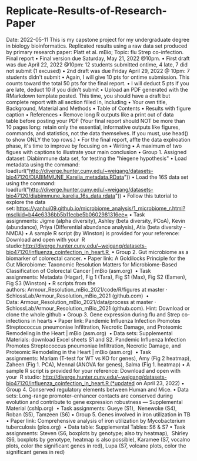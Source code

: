 # Replicate-Results-of-Research-Paper
Date: 2022-05-11
This is my capstone project for my undergraduate degree in biology bioinformatics.
Replicated results using a raw data set produced by primary research paper: Platt et al. mBio; Topic: flu Strep co-infection.
Final report
	•	Final version due Saturday, May 21, 2022 @10pm.
	•	First draft was due April 22, 2022 @10pm: 12 students submitted ontime, 4 late, 7 did not submit (1 excused)
	•	2nd draft was due Friday April 29, 2022 @ 10pm: 7 students didn't submit
	•	Again, I will give 10 pts for ontime submission. This counts toward the total 50 pts for the final report.
	•	I will deduct 5 pts if you are late, deduct 10 if you didn't submit
	•	Upload an PDF generated with the RMarkdown template posted. This time, you should have a draft but complete report with all section filled in, including
	•	Your own title, Background, Material and Methods
	•	Table of Contents
	•	Results with figure caption
	•	References
	•	Remove long R outputs like a print out of data table before posting your PDF (Your final report should NOT be more than 10 pages long: retain only the essential, informative outputs like figures, commands, and statistics, not the data themselves. If you must, use head() to show ONLY the top rows.)
	•	For the final report, affte the data explroation phase, it's time to improve by focusing on
	▪	Writing
	▪	A maximum of two figues with captions to illustrate your main conclusion
	•	Group 1. Assigned dataset: Diabimmune data set, for testing the "hiegene hypothesis"
	•	Load metadata using the command: load(url("http://diverge.hunter.cuny.edu/~weigang/datasets-bio47120/DIABIMMUNE_Karelia_metadata.RData"))
	•	Load the 16S data set using the command: load(url("http://diverge.hunter.cuny.edu/~weigang/datasets-bio47120/diabimmune_karelia_16s_data.rdata"))
	•	Follow this tutorial to explore the data set: https://yanhui09.github.io/microbiome_analysis/1_microbiome_r.html?msclkid=b44e6336bb5b11ecbe5b0602981316ee=
	•	Task assignments: Jigme (alpha diversity), Ashley (beta diversity, PCoA), Kevin (abundance), Priya (Differential abundance analysis), Atia (beta diversity - NMDA)
	•	A sample R script (by Winston) is provided for your reference: Download and open with your  R studio:http://diverge.hunter.cuny.edu/~weigang/datasets-bio47120/influenza_coinfection_in_heart.R 
	•	Group 2. Gut microbiome as a biomarker of colorectal cancer.
	•	Paper link: A Goldilocks Principle for the Gut Microbiome: Taxonomic Resolution Matters for Microbiome-Based Classification of Colorectal Cancer | mBio (asm.org) 
	•	Task assignments: Metadata (Hagar), Fig 1 (Tara), Fig S1 (Max), Fig S2 (Eamen), Fig S3 (Winston)
	•	R scripts from the authors: Armour_Resolution_mBio_2021/code/R/figures at master · SchlossLab/Armour_Resolution_mBio_2021 (github.com) 
	•	Data: Armour_Resolution_mBio_2021/data/process at master · SchlossLab/Armour_Resolution_mBio_2021 (github.com). Hint: Download or clone the whole github
	•	Group 3. Gene expression during flu and Strep co-infections in hearts
	•	Paper link: Pandemic Influenza Infection Promotes Streptococcus pneumoniae Infiltration, Necrotic Damage, and Proteomic Remodeling in the Heart | mBio (asm.org) 
	•	Data sets: Supplemental Materials: download Excel sheets S1 and S2. Pandemic Influenza Infection Promotes Streptococcus pneumoniae Infiltration, Necrotic Damage, and Proteomic Remodeling in the Heart | mBio (asm.org) 
	•	Task assignments: Mariam (T-test for WT vs KO for genes), Amy (Fig 2 heatmap), Zaheen (Fig 1. PCA), Mennal (ANOVA for genes), Salma (Fig 1. heatmap)
	•	A sample R script is provided for your reference: Download and open with your  R studio: http://diverge.hunter.cuny.edu/~weigang/datasets-bio47120/influenza_coinfection_in_heart.R (*updated on April 23, 2022)
	•	Group 4. Conserved regulatory elements between Human and Mice.
	•	Data sets: Long-range promoter–enhancer contacts are conserved during evolution and contribute to gene expression robustness — Supplemental Material (cshlp.org) 
	•	Task assignments: Gueye (S1),  Nenewoke (S4), Roban (S5), Tamzeen (S6)
	•	Group 5. Genes involved in iron utilization in TB
	•	Paper link: Comprehensive analysis of iron utilization by Mycobacterium tuberculosis (plos.org) 
	•	Data table: Supplemental Tables: S6 & S7
	•	Task assignments: Steven (S6, boxplots by genotype; also try heatmap),  Shirley (S6, boxplots by genotype, heatmap is also possible), Karamee (S7, vocalno plots, color the significant genes in red), Lupa (S7, volcano plots, color the significant genes in red)

